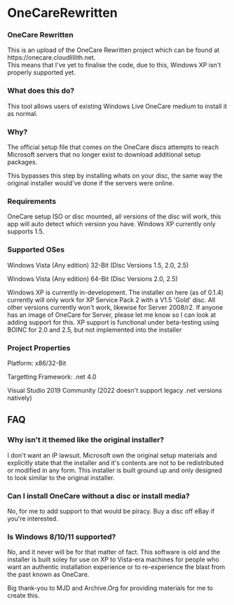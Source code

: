 # OneCareRewritten
<h3>OneCare Rewritten</h3>
<p>This is an upload of the OneCare Rewritten project which can be found at https://onecare.cloudlillith.net. <br> This means that I've
yet to finalise the code, due to this, Windows XP isn't properly supported yet.</p>
<h3>What does this do?</h3>
<p>This tool allows users of existing Windows Live OneCare medium to install it as normal.</p>
<h3>Why?</h3>
<p>The official setup file that comes on the OneCare discs attempts to reach Microsoft servers that no longer exist to download additional setup packages.</p>
<p>This bypasses this step by installing whats on your disc, the same way the original installer would've done if the servers were online.</p>
<h3>Requirements</h3>
<p>OneCare setup ISO or disc mounted, all versions of the disc will work, this app will auto detect which version you have. Windows XP currently only supports 1.5.</p>
<h3>Supported OSes</h3>
<p>Windows Vista (Any edition) 32-Bit (Disc Versions 1.5, 2.0, 2.5)</p>
<p>Windows Vista (Any edition) 64-Bit (Disc Versions 2.0, 2.5)</p>
<p>Windows XP is currently in-development. The installer on here (as of 0.1.4) currently will only work for XP Service Pack 2 with a V1.5 'Gold' disc. All other versions currently won't work, likewise for Server 2008/r2. If anyone has an image of OneCare for Server, please let me know so I can look at adding support for this. XP support is functional under beta-testing using BOINC for 2.0 and 2.5, but not implemented into the installer</p>
<h3>Project Properties</h3>
<p>Platform: x86/32-Bit</p>
<p>Targetting Framework: .net 4.0</p>
<p>Visual Studio 2019 Community (2022 doesn't support legacy .net versions natively)</p>
<h2>FAQ</h2>
<h3>Why isn't it themed like the original installer?</h3>
<p>I don't want an IP lawsuit. Microsoft own the original setup materials and explicitly state that the installer and it's contents are not to be redistributed
or modified in any form. This installer is built ground up and only designed to look similar to the original installer.</p>
<h3>Can I install OneCare without a disc or install media?</h3>
<p>No, for me to add support to that would be piracy. Buy a disc off eBay if you're interested.</p>
<h3>Is Windows 8/10/11 supported?</h3>
<p>No, and it never will be for that matter of fact. This software is old and the installer is built soley for use on XP to Vista-era machines for people
who want an authentic installation experience or to re-experience the blast from the past known as OneCare.</p>

<p>Big thank-you to MJD and Archive.Org for providing materials for me to create this.</p>
